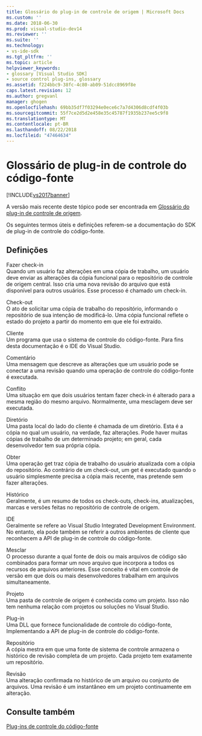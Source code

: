 ```yaml
---
title: Glossário do plug-in de controle de origem | Microsoft Docs
ms.custom: ''
ms.date: 2018-06-30
ms.prod: visual-studio-dev14
ms.reviewer: ''
ms.suite: ''
ms.technology:
- vs-ide-sdk
ms.tgt_pltfrm: ''
ms.topic: article
helpviewer_keywords:
- glossary [Visual Studio SDK]
- source control plug-ins, glossary
ms.assetid: f224bbc9-38fc-4c80-ab09-51dcc8969f8e
caps.latest.revision: 12
ms.author: gregvanl
manager: ghogen
ms.openlocfilehash: 69bb35df7f03294e0ece6c7a7d4306d8cdf4f03b
ms.sourcegitcommit: 55f7ce2d5d2e458e35c45787f1935b237ee5c9f8
ms.translationtype: MT
ms.contentlocale: pt-BR
ms.lasthandoff: 08/22/2018
ms.locfileid: "47464634"
---
```

# <a name="source-control-plug-in-glossary"></a>Glossário de plug-in de controle do código-fonte
[!INCLUDE[vs2017banner](../includes/vs2017banner.md)]

A versão mais recente deste tópico pode ser encontrada em [Glossário do plug-in de controle de origem](https://docs.microsoft.com/visualstudio/extensibility/source-control-plug-in-glossary).  
  
Os seguintes termos úteis e definições referem-se a documentação do SDK de plug-in de controle do código-fonte.  
  
## <a name="definitions"></a>Definições  
 Fazer check-in  
 Quando um usuário faz alterações em uma cópia de trabalho, um usuário deve enviar as alterações da cópia funcional para o repositório de controle de origem central. Isso cria uma nova revisão do arquivo que está disponível para outros usuários. Esse processo é chamado um check-in.  
  
 Check-out  
 O ato de solicitar uma cópia de trabalho do repositório, informando o repositório de sua intenção de modificá-lo. Uma cópia funcional reflete o estado do projeto a partir do momento em que ele foi extraído.  
  
 Cliente  
 Um programa que usa o sistema de controle do código-fonte. Para fins desta documentação é o IDE do Visual Studio.  
  
 Comentário  
 Uma mensagem que descreve as alterações que um usuário pode se conectar a uma revisão quando uma operação de controle do código-fonte é executada.  
  
 Conflito  
 Uma situação em que dois usuários tentam fazer check-in é alterado para a mesma região do mesmo arquivo. Normalmente, uma mesclagem deve ser executada.  
  
 Diretório  
 Uma pasta local do lado do cliente é chamada de um diretório. Esta é a cópia no qual um usuário, na verdade, faz alterações. Pode haver muitas cópias de trabalho de um determinado projeto; em geral, cada desenvolvedor tem sua própria cópia.  
  
 Obter  
 Uma operação get traz cópia de trabalho do usuário atualizada com a cópia do repositório. Ao contrário de um check-out, um get é executado quando o usuário simplesmente precisa a cópia mais recente, mas pretende sem fazer alterações.  
  
 Histórico  
 Geralmente, é um resumo de todos os check-outs, check-ins, atualizações, marcas e versões feitas no repositório de controle de origem.  
  
 IDE  
 Geralmente se refere ao Visual Studio Integrated Development Environment. No entanto, ela pode também se referir a outros ambientes de cliente que reconhecem a API de plug-in de controle do código-fonte.  
  
 Mesclar  
 O processo durante a qual fonte de dois ou mais arquivos de código são combinados para formar um novo arquivo que incorpora a todos os recursos de arquivos anteriores. Esse conceito é vital em controle de versão em que dois ou mais desenvolvedores trabalham em arquivos simultaneamente.  
  
 Projeto  
 Uma pasta de controle de origem é conhecida como um projeto. Isso não tem nenhuma relação com projetos ou soluções no Visual Studio.  
  
 Plug-in  
 Uma DLL que fornece funcionalidade de controle do código-fonte, Implementando a API de plug-in de controle do código-fonte.  
  
 Repositório  
 A cópia mestra em que uma fonte de sistema de controle armazena o histórico de revisão completa de um projeto. Cada projeto tem exatamente um repositório.  
  
 Revisão  
 Uma alteração confirmada no histórico de um arquivo ou conjunto de arquivos. Uma revisão é um instantâneo em um projeto continuamente em alteração.  
  
## <a name="see-also"></a>Consulte também  
 [Plug-ins de controle do código-fonte](../extensibility/source-control-plug-ins.md)

